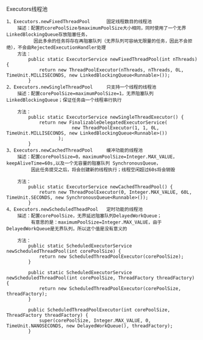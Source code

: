 Executors线程池
    
    1、Executors.newFixedThreadPool      固定线程数目的线程池
        描述：配置的corePoolSize与maximumPoolSize大小相同，同时使用了一个无界LinkedBlockingQueue存放阻塞任务，
              因此多余的任务将存在再阻塞队列（无界队列可容纳无限量的任务，因此不会拒绝），不会由RejectedExecutionHandler处理 
        方法：
            public static ExecutorService newFixedThreadPool(int nThreads) {
                return new ThreadPoolExecutor(nThreads, nThreads, 0L, TimeUnit.MILLISECONDS, new LinkedBlockingQueue<Runnable>());
            }
    2、Executors.newSingleThreadPool     只支持一个线程的线程池
        描述：配置corePoolSize=maximumPoolSize=1，无界阻塞队列LinkedBlockingQueue；保证任务由一个线程串行执行 
        
        方法：
            public static ExecutorService newSingleThreadExecutor() {
                return new FinalizableDelegatedExecutorService(
                            new ThreadPoolExecutor(1, 1, 0L, TimeUnit.MILLISECONDS, new LinkedBlockingQueue<Runnable>())
                       );
            }            
    3、Executors.newCachedThreadPool     缓冲功能的线程池
        描述：配置corePoolSize=0，maximumPoolSize=Integer.MAX_VALUE，keepAliveTime=60s,以及一个无容量的阻塞队列 SynchronousQueue，
             因此任务提交之后，将会创建新的线程执行；线程空闲超过60s将会销毁 
        
        方法：
            public static ExecutorService newCachedThreadPool() {
                return new ThreadPoolExecutor(0, Integer.MAX_VALUE, 60L, TimeUnit.SECONDS, new SynchronousQueue<Runnable>());
            }    
    4、Executors.newScheduledTheadPool   定时功能的线程池
        描述：配置corePoolSize，无界延迟阻塞队列DelayedWorkQueue；
             有意思的是：maximumPoolSize=Integer.MAX_VALUE，由于DelayedWorkQueue是无界队列，所以这个值是没有意义的 
        
        方法：
            public static ScheduledExecutorService newScheduledThreadPool(int corePoolSize) {
                return new ScheduledThreadPoolExecutor(corePoolSize);
            }
            
            public static ScheduledExecutorService newScheduledThreadPool(int corePoolSize, ThreadFactory threadFactory) {
                return new ScheduledThreadPoolExecutor(corePoolSize, threadFactory);
            }
            
            public ScheduledThreadPoolExecutor(int corePoolSize, ThreadFactory threadFactory) {
                super(corePoolSize, Integer.MAX_VALUE, 0, TimeUnit.NANOSECONDS, new DelayedWorkQueue(), threadFactory);
            }